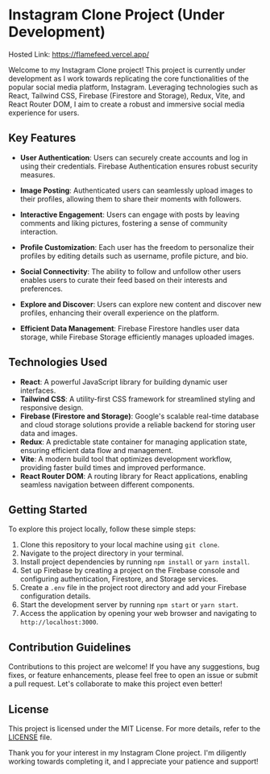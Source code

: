 # Instagram Clone Project (Under Development)

Hosted Link: https://flamefeed.vercel.app/

Welcome to my Instagram Clone project! This project is currently under development as I work towards replicating the core functionalities of the popular social media platform, Instagram. Leveraging technologies such as React, Tailwind CSS, Firebase (Firestore and Storage), Redux, Vite, and React Router DOM, I aim to create a robust and immersive social media experience for users.

## Key Features

- **User Authentication**: Users can securely create accounts and log in using their credentials. Firebase Authentication ensures robust security measures.

- **Image Posting**: Authenticated users can seamlessly upload images to their profiles, allowing them to share their moments with followers.

- **Interactive Engagement**: Users can engage with posts by leaving comments and liking pictures, fostering a sense of community interaction.

- **Profile Customization**: Each user has the freedom to personalize their profiles by editing details such as username, profile picture, and bio.

- **Social Connectivity**: The ability to follow and unfollow other users enables users to curate their feed based on their interests and preferences.

- **Explore and Discover**: Users can explore new content and discover new profiles, enhancing their overall experience on the platform.

- **Efficient Data Management**: Firebase Firestore handles user data storage, while Firebase Storage efficiently manages uploaded images.

## Technologies Used

- **React**: A powerful JavaScript library for building dynamic user interfaces.
- **Tailwind CSS**: A utility-first CSS framework for streamlined styling and responsive design.
- **Firebase (Firestore and Storage)**: Google's scalable real-time database and cloud storage solutions provide a reliable backend for storing user data and images.
- **Redux**: A predictable state container for managing application state, ensuring efficient data flow and management.
- **Vite**: A modern build tool that optimizes development workflow, providing faster build times and improved performance.
- **React Router DOM**: A routing library for React applications, enabling seamless navigation between different components.

## Getting Started

To explore this project locally, follow these simple steps:

1. Clone this repository to your local machine using `git clone`.
2. Navigate to the project directory in your terminal.
3. Install project dependencies by running `npm install` or `yarn install`.
4. Set up Firebase by creating a project on the Firebase console and configuring authentication, Firestore, and Storage services.
5. Create a `.env` file in the project root directory and add your Firebase configuration details.
6. Start the development server by running `npm start` or `yarn start`.
7. Access the application by opening your web browser and navigating to `http://localhost:3000`.

## Contribution Guidelines

Contributions to this project are welcome! If you have any suggestions, bug fixes, or feature enhancements, please feel free to open an issue or submit a pull request. Let's collaborate to make this project even better!

## License

This project is licensed under the MIT License. For more details, refer to the [LICENSE](LICENSE) file.

Thank you for your interest in my Instagram Clone project. I'm diligently working towards completing it, and I appreciate your patience and support!
